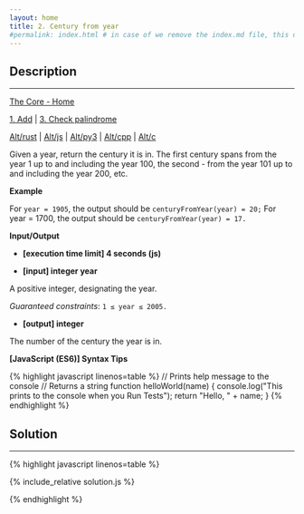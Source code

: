 ```yaml
---
layout: home
title: 2. Century from year
#permalink: index.html # in case of we remove the index.md file, this doc will be the index page
---
```


<div class="row">
<div class="columnStmt" markdown="1">

## Description
------

[The Core - Home](../../code-signal-arcade-thecore/README.html)

[1. Add](../1_add/README.html) | [3. Check palindrome](../3_checkPalindrome/README.html)

[Alt/rust](./Alt_rust/README.md) | [Alt/js](./Alt_js/README.html) | [Alt/py3](./Alt_py3/README.md) | [Alt/cpp](./Alt_cpp/README.md) | [Alt/c](./Alt_c/README.md)

Given a year, return the century it is in. The first century spans from the year 1 up to and including the year 100, the second - from the year 101 up to and including the year 200, etc.

**Example**

For <code>year = 1905</code>, the output should be
<code>centuryFromYear(year) = 20;</code>
For year = 1700, the output should be
<code>centuryFromYear(year) = 17.</code>

**Input/Output**

* **[execution time limit] 4 seconds (js)**

* **[input] integer year**

A positive integer, designating the year.

*Guaranteed constraints*:
<code>1 ≤ year ≤ 2005.</code>

* **[output] integer**

The number of the century the year is in.

**[JavaScript (ES6)] Syntax Tips**

{% highlight javascript linenos=table %}
// Prints help message to the console
// Returns a string
function helloWorld(name) {
    console.log("This prints to the console when you Run Tests");
    return "Hello, " + name;
}
{% endhighlight %}

</div>
<div class="columnSol" markdown="1">

## Solution
------

{% highlight javascript linenos=table %}

{% include_relative solution.js %}

{% endhighlight %}

</div>
</div>